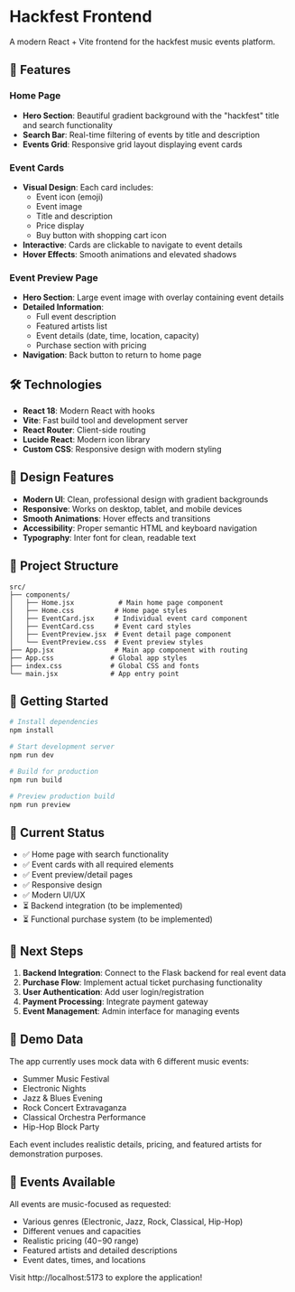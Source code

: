 # Hackfest Frontend

A modern React + Vite frontend for the hackfest music events platform.

## 🚀 Features

### Home Page
- **Hero Section**: Beautiful gradient background with the "hackfest" title and search functionality
- **Search Bar**: Real-time filtering of events by title and description
- **Events Grid**: Responsive grid layout displaying event cards

### Event Cards
- **Visual Design**: Each card includes:
  - Event icon (emoji)
  - Event image
  - Title and description
  - Price display
  - Buy button with shopping cart icon
- **Interactive**: Cards are clickable to navigate to event details
- **Hover Effects**: Smooth animations and elevated shadows

### Event Preview Page
- **Hero Section**: Large event image with overlay containing event details
- **Detailed Information**:
  - Full event description
  - Featured artists list
  - Event details (date, time, location, capacity)
  - Purchase section with pricing
- **Navigation**: Back button to return to home page

## 🛠️ Technologies

- **React 18**: Modern React with hooks
- **Vite**: Fast build tool and development server
- **React Router**: Client-side routing
- **Lucide React**: Modern icon library
- **Custom CSS**: Responsive design with modern styling

## 🎨 Design Features

- **Modern UI**: Clean, professional design with gradient backgrounds
- **Responsive**: Works on desktop, tablet, and mobile devices
- **Smooth Animations**: Hover effects and transitions
- **Accessibility**: Proper semantic HTML and keyboard navigation
- **Typography**: Inter font for clean, readable text

## 📁 Project Structure

```
src/
├── components/
│   ├── Home.jsx           # Main home page component
│   ├── Home.css          # Home page styles
│   ├── EventCard.jsx     # Individual event card component
│   ├── EventCard.css     # Event card styles
│   ├── EventPreview.jsx  # Event detail page component
│   └── EventPreview.css  # Event preview styles
├── App.jsx               # Main app component with routing
├── App.css              # Global app styles
├── index.css            # Global CSS and fonts
└── main.jsx             # App entry point
```

## 🚀 Getting Started

```bash
# Install dependencies
npm install

# Start development server
npm run dev

# Build for production
npm run build

# Preview production build
npm run preview
```

## 🎯 Current Status

- ✅ Home page with search functionality
- ✅ Event cards with all required elements
- ✅ Event preview/detail pages
- ✅ Responsive design
- ✅ Modern UI/UX
- ⏳ Backend integration (to be implemented)
- ⏳ Functional purchase system (to be implemented)

## 🔮 Next Steps

1. **Backend Integration**: Connect to the Flask backend for real event data
2. **Purchase Flow**: Implement actual ticket purchasing functionality
3. **User Authentication**: Add user login/registration
4. **Payment Processing**: Integrate payment gateway
5. **Event Management**: Admin interface for managing events

## 📱 Demo Data

The app currently uses mock data with 6 different music events:
- Summer Music Festival
- Electronic Nights
- Jazz & Blues Evening
- Rock Concert Extravaganza
- Classical Orchestra Performance
- Hip-Hop Block Party

Each event includes realistic details, pricing, and featured artists for demonstration purposes.

## 🎵 Events Available

All events are music-focused as requested:
- Various genres (Electronic, Jazz, Rock, Classical, Hip-Hop)
- Different venues and capacities
- Realistic pricing ($40-$90 range)
- Featured artists and detailed descriptions
- Event dates, times, and locations

Visit http://localhost:5173 to explore the application!
